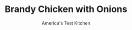 ---
layout: ../../layouts/MarkdownPostLayout.astro
title: Brandy Chicken with Onions
author: America's Test Kitchen
pubDate: 2023-03-15
description: "Could a bit of booze elevate a humble chicken dinner to something special?"
image_url: https://res.cloudinary.com/hksqkdlah/image/upload/ar_1:1,c_fill,dpr_2.0,f_auto,fl_lossy.progressive.strip_profile,g_faces:auto,q_auto:low,w_344/42340-sfs-brandy-chicken-with-onions-25
tags: ["Main Courses","American","Chicken"]
calories: 2823
protein: 26
carbohydrates: 4
fats: 
fiber: 
ingredients: ["8 (5- to 7-ounce), bone-in chicken thighs, trimmed",", Kosher salt and pepper","1 tablespoon, vegetable oil","2 , onions, halved and sliced thin","1/2 cup plus 1 tablespoon, brandy","6 , garlic cloves, minced","3 , sprigs fresh thyme","2 tablespoons, unsalted butter, cut into 2 pieces and chilled","1 tablespoon, chopped fresh parsley"]
serves: 6
time: "1¼ hours"
instructions: ["Adjust oven rack to upper-middle position and heat oven to 350 degrees. Pat chicken dry with paper towels and season with salt and pepper.","Heat oil in 12-inch ovensafe nonstick skillet over medium-high heat until just smoking. Add chicken, skin side down, and cook until well browned, 8 to 10 minutes. Transfer chicken to plate, skin side up.","Pour off all but 2 tablespoons fat from skillet. Off heat, add onions, ½ cup brandy, garlic, thyme sprigs, ½ teaspoon salt, and ¼ teaspoon pepper to skillet. Bring mixture to boil over medium-high heat. Cover and cook, stirring occasionally, until brandy has evaporated and onions have started to brown, 5 to 7 minutes. Uncover and continue to cook, stirring often, until onions are well browned, 3 to 5 minutes longer.","Off heat, add chicken to skillet, skin side up, along with any accumulated juices. Transfer skillet to oven and bake until chicken registers 175 degrees, 20 to 25 minutes. Transfer chicken to clean plate; let chicken rest for 5 minutes.","Discard thyme sprigs. Place skillet over medium heat (skillet handle will be hot) and stir in butter and remaining 1 tablespoon brandy. Cook until butter is melted and sauce is slightly thickened, about 1 minute. Season with salt and pepper to taste. Return chicken to skillet, skin side up. Sprinkle with parsley and serve."]
nutrition: ["391 mg Potassium","265 mg Phosphorus","33 mg Calcium","1 mg Iron","35 mg Magnesium","655 mg Sodium","2 mg Zinc","32 g Fat","7 mg Niacin (B3)","13 g Monounsaturated","6 g Polyunsaturated","5 mg Vitamin C","165 mg Cholesterol","9 g Saturated","10 µg Folate (food)","15 µg Vitamin K","142 g Water","4 g Carbs","10 µg Folate equivalent (total)","26 g Protein","75 µg Vitamin A","470 kcal Energy","2823 calories"]
notes: "The choice of brandy is important to the success of this recipe. We recommend using a brandy that youd be happy drinking. For a nonalcoholic version of this recipe, substitute ½ cup of water for the brandy in step 3 and omit the 1 tablespoon of brandy in step 5. Serve with crusty bread."
---
